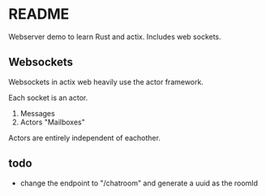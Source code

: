 # README
Webserver demo to learn Rust and actix. Includes web sockets.

## Websockets
Websockets in actix web heavily use the actor framework.

Each socket is an actor.

1. Messages
2. Actors "Mailboxes"

Actors are entirely independent of eachother.

## todo
* change the endpoint to "/chatroom" and generate a uuid as the roomId
